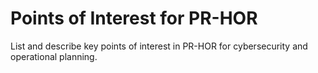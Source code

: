 # Points of Interest for PR-HOR

List and describe key points of interest in PR-HOR for cybersecurity and operational planning.
